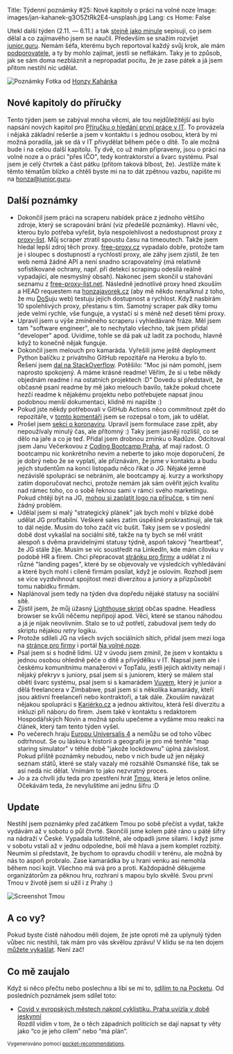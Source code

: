Title: Týdenní poznámky #25: Nové kapitoly o práci na volné noze
Image: images/jan-kahanek-g3O5ZtRk2E4-unsplash.jpg
Lang: cs
Home: False


Utekl další týden (2.11. — 6.11.) a tak [stejně jako minule]({filename}/2020-10-30_tydenni-poznamky-24-nabidky-prace-na-dalku-a-scraping.md) sepisuji, co jsem dělal a co zajímavého jsem se naučil. Především se snažím rozvíjet [junior.guru](https://junior.guru/). Nemám šéfa, kterému bych reportoval každý svůj krok, ale mám [podporovatele](https://junior.guru/donate/), a ty by mohlo zajímat, jestli se neflákám. Taky je to způsob, jak se sám doma nezbláznit a nepropadat pocitu, že je zase pátek a já jsem přitom nestihl nic udělat.

![Poznámky]({static}/images/jan-kahanek-g3O5ZtRk2E4-unsplash.jpg)
Fotka od [Honzy Kahánka](https://unsplash.com/@honza_kahanek)

## Nové kapitoly do příručky

Tento týden jsem se zabýval mnoha věcmi, ale tou nejdůležitější asi bylo napsání nových kapitol pro [Příručku o hledání první práce v IT](https://junior.guru/candidate-handbook/). To provázela i nějaká základní rešerše a jsem v kontaktu i s jednou osobou, která by mi možná poradila, jak se dá v IT přivydělat během péče o dítě. To ale možná bude i na celou další kapitolu. Ty dvě, co už mám připraveny, jsou o práci na volné noze a o práci "přes IČO", tedy kontraktorství a švarc systému. Psal jsem je celý čtvrtek a část pátku (přitom taková blbost, že). Jestliže máte k těmto tématům blízko a chtěli byste mi na to dát zpětnou vazbu, napište mi na [honza@junior.guru](mailto:honza@junior.guru).


## Další poznámky

- Dokončil jsem práci na scraperu nabídek práce z jednoho většího zdroje, který se scrapování brání (viz předešlé poznámky). Hlavní věc, kterou bylo potřeba vyřešit, byla nespolehlivost a nedostupnost proxy z [proxy-list](https://github.com/clarketm/proxy-list). Můj scraper ztratil spoustu času na timeoutech. Takže jsem hledal lepší zdroj těch proxy. [free-proxy.cz](http://free-proxy.cz) vypadalo dobře, protože tam je i sloupec s dostupností a rychlostí proxy, ale záhy jsem zjistil, že ten web nemá žádné API a není snadno scrapovatelný (má relativně sofistikované ochrany, např. při detekci scrapingu odesílá reálně vypadající, ale nesmyslný obsah). Nakonec jsem skončil u stahování seznamu z [free-proxy-list.net](https://free-proxy-list.net/). Následně jednotlivé proxy hned zkouším a HEAD requestem na [honzajavorek.cz](https://honzajavorek.cz) (aby mě někdo nenařknul z toho, že mu [DoS](https://cs.wikipedia.org/wiki/Denial_of_service)uju web) testuju jejich dostupnost a rychlost. Když nasbírám 10 spolehlivých proxy, přestanu s tím. Samotný scraper pak díky tomu jede velmi rychle, vše funguje, a vystačí si s méně než deseti těmi proxy.
- Upravil jsem u výše zmíněného scraperu i vyhledávané fráze. Měl jsem tam "software engineer", ale to nechytalo všechno, tak jsem přidal "developer" apod. Uvidíme, tohle se dá pak už ladit za pochodu, hlavně když to konečně nějak funguje.
- Dokončil jsem melouch pro kamaráda. Vyřešili jsme ještě deployment Python balíčku z privátního GitHub repozitáře na Heroku a bylo to. Řešení jsem [dal na StackOverflow](https://stackoverflow.com/a/64645458/325365). Potěšilo: "Moc jsi nám pomohl, jsem naprosto spokojený. A máme krásné readme! Věřím, že si u tebe někdy objednám readme i na ostatních projektech :D" Dovedu si představit, že občasné psaní readme by mě jako melouch bavilo, takže pokud chcete hezčí readme k nějakému projektu nebo potřebujete napsat jinou podobnou menší dokumentaci, klidně mi napište :)
- Pokud jste někdy potřebovali v GitHub Actions něco commitnout zpět do repozitáře, v [tomto komentáři](https://github.com/EndBug/add-and-commit/issues/56#issuecomment-720452435) jsem se rozepsal o tom, jak to udělat.
- Prošel jsem [sekci o koronaviru](https://junior.guru/learn/#covid19). Upravil jsem formulace zase zpět, aby nepoužívaly minulý čas, ale přítomný :) Taky jsem jasněji rozlišil, co se dělo na jaře a co je teď. Přidal jsem drobnou zmínku o Radůze. Odcitoval jsem Janu Večerkovou z [Coding Bootcamp Praha](https://www.codingbootcamp.cz/), ať mají radost. O bootcampu nic konkrétního nevím a neberte to jako moje doporučení, že je dobrý nebo že se vyplatí, ale přiznávám, že jsme v kontaktu a budu jejich studentům na konci listopadu něco říkat o JG. Nějaké jemné nezávislé spolupráci se nebráním, ale bootcampy aj. kurzy a workshopy zatím doporučovat nechci, protože nemám jak sám ověřit jejich kvalitu nad rámec toho, co o sobě řeknou sami v rámci svého marketingu. Pokud chtějí být na JG, [mohou si zaplatit logo na příručce](https://junior.guru/hire-juniors/#handbook), s tím není žádný problém.
- Udělal jsem si malý "strategický plánek" jak bych mohl v blízké době udělat JG profitabilní. Veškeré sales zatím úspěšně prokrastinuji, ale tak to dál nejde. Musím do toho začít víc bušit. Taky jsem se v poslední době dost vykašlal na sociální sítě, takže na ty bych se měl vrátit alespoň s dvěma pravidelnými statusy týdně, aspoň takový "heartbeat", že JG stále žije. Musím se víc soustředit na LinkedIn, kde mám cílovku v podobě HR a firem. Chci přepracovat [stránku pro firmy](https://junior.guru/hire-juniors/) a udělat z ní různé "landing pages", které by se objevovaly ve výsledcích vyhledávání a které bych mohl i cíleně firmám posílat, když je oslovím. Rozhodl jsem se více vyzdvihnout spojitost mezi diverzitou a juniory a přizpůsobit tomu nabídku firmám.
- Naplánoval jsem tedy na týden dva dopředu nějaké statusy na sociální sítě.
- Zjistil jsem, že můj úžasný [Lighthouse skript]({filename}/2020-05-11_monitoring-performance-with-lighthouse-and-circleci.md) občas spadne. Headless browser se kvůli něčemu nepřipojí apod. Věci, které se stanou náhodou a já je nijak neovlivním. Stalo se to už potřetí, zabudoval jsem tedy do skriptu nějakou _retry_ logiku.
- Protože sdíleli JG na všech svých sociálních sítích, přidal jsem mezi loga na [stránce pro firmy](https://junior.guru/hire-juniors/) i portál [Na volné noze](https://navolnenoze.cz/).
- Psal jsem si s hodně lidmi. Už v úvodu jsem zmínil, že jsem v kontaktu s jednou osobou ohledně péče o dítě a přivýdělku v IT. Napsal jsem ale i českému komunitnímu manažerovi v TopTalu, jestli jejich aktivity nemají i nějaký překryv s juniory, psal jsem si s juniorem, který se málem stal obětí švarc systému, psal jsem si s kamarádem [Vuyem](https://vuyisile.com/), který je junior a dělá freelancera v Zimbabwe, psal jsem si s několika kamarády, kteří jsou aktivní freelanceři nebo kontraktoři, a tak dále. Zkouším navázat nějakou spolupráci s [Kariérko.cz](https://karierko.cz) a jednou aktivitou, která řeší diverzitu a inkluzi při náboru do firem. Jsem také v kontaktu s redaktorem Hospodářských Novin a možná spolu upečeme a vydáme mou reakci na článek, který tam tento týden vyšel.
- Po večerech hraju [Europu Universalis 4](https://store.steampowered.com/app/236850/Europa_Universalis_IV/) a nemůžu se od toho vůbec odtrhnout. Se ou láskou k historii a geografii je pro mě tenhle "map staring simulator" v téhle době "jakože lockdownu" úplná závislost. Pokud příště poznámky nebudou, nebo v nich bude už jen nějaký seznam států, které se staly vazaly mé rozsáhlé Osmanské říše, tak se asi nedá nic dělat. Vnímám to jako nezvratný proces.
- Jo a za chvíli jdu teda pro zpestření hrát [Tmou](https://www.tmou.cz/101/), která je letos online. Očekávám teda, že nevyluštíme ani jednu šifru :D


## Update

Nestihl jsem poznámky před začátkem Tmou po sobě přečíst a vydat, takže vydávám až v sobotu o půl čtvrté. Skončili jsme kolem páté ráno u páté šifry na nádraží v České. Vypadala luštitelně, ale odpadli jsme silami. I když jsme v sobotu vstali až v jednu odpoledne, bolí mě hlava a jsem komplet rozbitý. Neumím si představit, že bychom to opravdu chodili v terénu, ale možná by nás to aspoň probralo. Zase kamarádka by u hraní venku asi nemohla během noci kojit. Všechno má svá pro a proti. Každopádně děkujeme organizátorům za pěknou hru, rozhraní s mapou bylo skvělé. Svou první Tmou v životě jsem si užil i z Prahy :)

![Screenshot Tmou]({filename}/images/tmou.png)


## A co vy?

Pokud byste čistě náhodou měli dojem, že jste oproti mě za uplynulý týden vůbec nic nestihli, tak mám pro vás skvělou zprávu! V klidu se na ten dojem [můžete vykašlat]({filename}/2020-06-04_neni-to-zavod.md). Není zač!


## Co mě zaujalo

Když si něco přečtu nebo poslechnu a líbí se mi to, [sdílím to na Pocketu](https://getpocket.com/@honzajavorek). Od posledních poznámek jsem sdílel toto:

- [Covid v evropských městech nakopl cyklistiku. Praha uvízla v době jeskynní](https://getpocket.com/redirect?&url=https%3A%2F%2Ft.co%2FO5hqX7hdWk%3Fssr%3Dtrue&h=5b7db2d712c89a34c8cb20b701bf9eedde41ff1ec640afb897f8f912756dee17)<br>Rozdíl vidím v tom, že o těch západních politicích se dají napsat ty věty jako “co je jeho cílem” nebo “má plán”.

<small>Vygenerováno pomocí <a href="https://pypi.org/project/pocket-recommendations/">pocket-recommendations</a>.</small>
